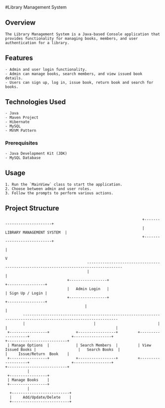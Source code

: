 #Library Management System

## Overview
    The Library Management System is a Java-based Console application that provides functionality for managing books, members, and user authentication for a library.

## Features
    - Admin and user login functionality.
    - Admin can manage books, search members, and view issued book details.
    - Users can sign up, log in, issue book, return book and search for books.

## Technologies Used
    - Java
    - Maven Project
    - Hibernate
    - MySQL 
    - MVVM Pattern

### Prerequisites
    - Java Development Kit (JDK)
    - MySQL Database 

## Usage
    1. Run the `MainView` class to start the application.
    2. Choose between admin and user roles.
    3. Follow the prompts to perform various actions.

 ## Project Structure

                                                                  +----------------------------+
                                                                  | LIBRARY MANAGEMENT SYSTEM  |
                                                                  +----------------------------+
                                                                          |
                                                                          V
                                         --------------------------------------------------------------------------------------  
                                         |                                                                                    |
                                +-----------------+                                                                   +-----------------+
                                |   Admin Login   |                                                                   | Sign Up / Login |
                                +-----------------+                                                                   +-----------------+
                                        |                                                                                     |
            --------------------------------------------------------------                                      ---------------------------------------------------
            |                               |                            |                                      |                                                 |
     +-----------------+            +-----------------+         +-------------------+                   +-----------------+                         +---------------------------+
     | Manage Options  |            | Search Members  |         | View Issued Books |                   |   Search Books  |                         |     Issue/Return  Book    |
     +-----------------+            +-----------------+         +-------------------+                   +-----------------+                         +---------------------------+
              |
     +-----------------+
     | Manage Books    |
     +-----------------+
              |
      +--------------------------+
      |     Add/Update/Delete    |
      +--------------------------+
         

